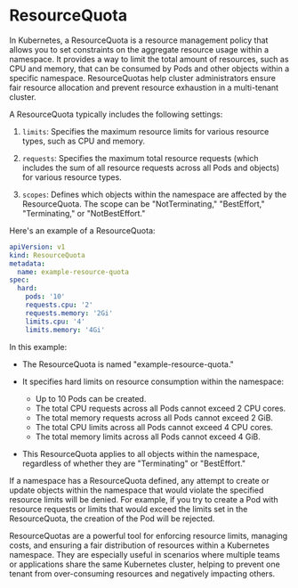 # ResourceQuota

In Kubernetes, a ResourceQuota is a resource management policy that allows you to set constraints on the aggregate resource usage within a namespace. It provides a way to limit the total amount of resources, such as CPU and memory, that can be consumed by Pods and other objects within a specific namespace. ResourceQuotas help cluster administrators ensure fair resource allocation and prevent resource exhaustion in a multi-tenant cluster.

A ResourceQuota typically includes the following settings:

1. `limits`: Specifies the maximum resource limits for various resource types, such as CPU and memory.

2. `requests`: Specifies the maximum total resource requests (which includes the sum of all resource requests across all Pods and objects) for various resource types.

3. `scopes`: Defines which objects within the namespace are affected by the ResourceQuota. The scope can be "NotTerminating," "BestEffort," "Terminating," or "NotBestEffort."

Here's an example of a ResourceQuota:

```yaml
apiVersion: v1
kind: ResourceQuota
metadata:
  name: example-resource-quota
spec:
  hard:
    pods: '10'
    requests.cpu: '2'
    requests.memory: '2Gi'
    limits.cpu: '4'
    limits.memory: '4Gi'
```

In this example:

- The ResourceQuota is named "example-resource-quota."

- It specifies hard limits on resource consumption within the namespace:

  - Up to 10 Pods can be created.
  - The total CPU requests across all Pods cannot exceed 2 CPU cores.
  - The total memory requests across all Pods cannot exceed 2 GiB.
  - The total CPU limits across all Pods cannot exceed 4 CPU cores.
  - The total memory limits across all Pods cannot exceed 4 GiB.

- This ResourceQuota applies to all objects within the namespace, regardless of whether they are "Terminating" or "BestEffort."

If a namespace has a ResourceQuota defined, any attempt to create or update objects within the namespace that would violate the specified resource limits will be denied. For example, if you try to create a Pod with resource requests or limits that would exceed the limits set in the ResourceQuota, the creation of the Pod will be rejected.

ResourceQuotas are a powerful tool for enforcing resource limits, managing costs, and ensuring a fair distribution of resources within a Kubernetes namespace. They are especially useful in scenarios where multiple teams or applications share the same Kubernetes cluster, helping to prevent one tenant from over-consuming resources and negatively impacting others.
